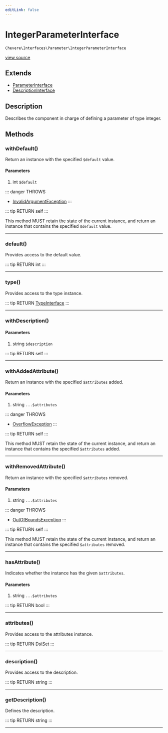 ```yaml
---
editLink: false
---
```


# IntegerParameterInterface

`Chevere\Interfaces\Parameter\IntegerParameterInterface`

[view source](https://github.com/chevere/chevere/blob/master/src/Chevere/Interfaces/Parameter/IntegerParameterInterface.php)

## Extends

- [ParameterInterface](./ParameterInterface.md)
- [DescriptionInterface](../Common/DescriptionInterface.md)

## Description

Describes the component in charge of defining a parameter of type integer.

## Methods

### withDefault()

Return an instance with the specified `$default` value.

#### Parameters

1. int `$default`

::: danger THROWS
- [InvalidArgumentException](../../Exceptions/Core/InvalidArgumentException.md) 
:::

::: tip RETURN
self
:::

This method MUST retain the state of the current instance, and return
an instance that contains the specified `$default` value.

---

### default()

Provides access to the default value.

::: tip RETURN
int
:::

---

### type()

Provides access to the type instance.

::: tip RETURN
[TypeInterface](../Type/TypeInterface.md)
:::

---

### withDescription()

#### Parameters

1. string `$description`

::: tip RETURN
self
:::

---

### withAddedAttribute()

Return an instance with the specified `$attributes` added.

#### Parameters

1. string `...$attributes`

::: danger THROWS
- [OverflowException](../../Exceptions/Core/OverflowException.md) 
:::

::: tip RETURN
self
:::

This method MUST retain the state of the current instance, and return
an instance that contains the specified `$attributes` added.

---

### withRemovedAttribute()

Return an instance with the specified `$attributes` removed.

#### Parameters

1. string `...$attributes`

::: danger THROWS
- [OutOfBoundsException](../../Exceptions/Core/OutOfBoundsException.md) 
:::

::: tip RETURN
self
:::

This method MUST retain the state of the current instance, and return
an instance that contains the specified `$attributes` removed.

---

### hasAttribute()

Indicates whether the instance has the given `$attributes`.

#### Parameters

1. string `...$attributes`

::: tip RETURN
bool
:::

---

### attributes()

Provides access to the attributes instance.

::: tip RETURN
Ds\Set
:::

---

### description()

Provides access to the description.

::: tip RETURN
string
:::

---

### getDescription()

Defines the description.

::: tip RETURN
string
:::

---
